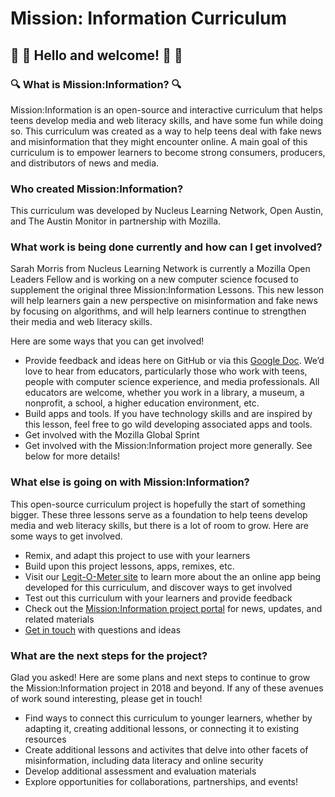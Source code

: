 # Mission: Information Curriculum 
## :wave: :tada: Hello and welcome! :tada: :wave: 

### :mag: What is Mission:Information? :mag:
<p>Mission:Information is an open-source and interactive curriculum that helps teens develop media and web literacy skills, and have some fun while doing so. This curriculum was created as a way to help teens deal with fake news and misinformation that they might encounter online. A main goal of this curriculum is to empower learners to become strong consumers, producers, and distributors of news and media.</p> 

### Who created Mission:Information?
<p>This curriculum was developed by Nucleus Learning Network, Open Austin, and The Austin Monitor in partnership with Mozilla.</p>

### What work is being done currently and how can I get involved? 
<p>Sarah Morris from Nucleus Learning Network is currently a Mozilla Open Leaders Fellow and is working on a new computer science focused to supplement the original three Mission:Information Lessons. This new lesson will help learners gain a new perspective on misinformation and fake news by focusing on algorithms, and will help learners continue to strengthen their media and web literacy skills. </p>
<p>Here are some ways that you can get involved!</p>
<ul>
  <li>Provide feedback and ideas here on GitHub or via this <a href="https://docs.google.com/document/d/13vd5r2vM5gJkISBDT-MH4eRRW7Qic5JO1brYQjYr5Us/edit?usp=sharing">Google Doc</a>. We’d love to hear from educators, particularly those who work with teens, people with computer science experience, and media professionals. All educators are welcome, whether you work in a library, a museum, a nonprofit, a school, a higher education environment, etc.   </li>
  <li> Build apps and tools. If you have technology skills and are inspired by this lesson, feel free to go wild developing associated apps and tools. </li>
  <li>Get involved with the Mozilla Global Sprint</li>
  <li>Get involved with the Mission:Information project more generally. See below for more details!</li>
  </ul>

### What else is going on with Mission:Information?
<p>This open-source curriculum project is hopefully the start of something bigger. These three lessons serve as a foundation to help teens develop media and web literacy skills, but there is a lot of room to grow. Here are some ways to get involved.</p> 
<ul>
<li>Remix, and adapt this project to use with your learners</li>
  <li>Build upon this project lessons, apps, remixes, etc.</li>
<li>Visit our <a href="https://github.com/civicparty/legitometer">Legit-O-Meter site</a> to learn more about the an online app being developed for this curriculum, and discover ways to get involved</li>
<li>Test out this curriculum with your learners and provide feedback</li>
<li>Check out the <a href="http://www.missioninfo.net">Mission:Information project portal</a> for news, updates, and related materials</li>
<li><a href="mailto:info@nucleuslearningnetwork.org">Get in touch</a> with questions and ideas</li>
</ul>

### What are the next steps for the project? 
<p>Glad you asked! Here are some plans and next steps to continue to grow the Mission:Information project in 2018 and beyond. If any of these avenues of work sound interesting, please get in touch!</p>
<ul>
  <li>Find ways to connect this curriculum to younger learners, whether by adapting it, creating additional lessons, or connecting it to existing resources</li>
  <li>Create additional lessons and activites that delve into other facets of misinformation, including data literacy and online security</li>
  <li>Develop additional assessment and evaluation materials</li> 
  <li>Explore opportunities for collaborations, partnerships, and events!</li>
  </ul>

